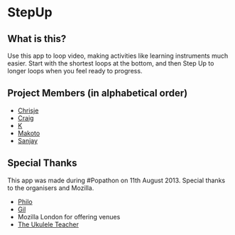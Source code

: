 # StepUp

## What is this?

Use this app to loop video, making activities like learning instruments much easier. Start with the shortest loops at the bottom, and then Step Up to longer loops when you feel ready to progress.

## Project Members (in alphabetical order)

- [Chrisje](https://github.com/ChrisjeAlsters)
- [Craig](https://github.com/craigdallimore)
- [K](https://github.com/glassdevil)
- [Makoto](https://github.com/makoto)
- [Sanjay](https://github.com/sanjaypoyzer)

## Special Thanks

This app was made during #Popathon on 11th August 2013.
Special thanks to the organisers and Mozilla.  

- [Philo](https://twitter.com/phivk)
- [Gil](https://twitter.com/Learningtocount)
- Mozilla London for offering venues
- [The Ukulele Teacher](http://www.youtube.com/watch?v=FANC-qvJFhQ)